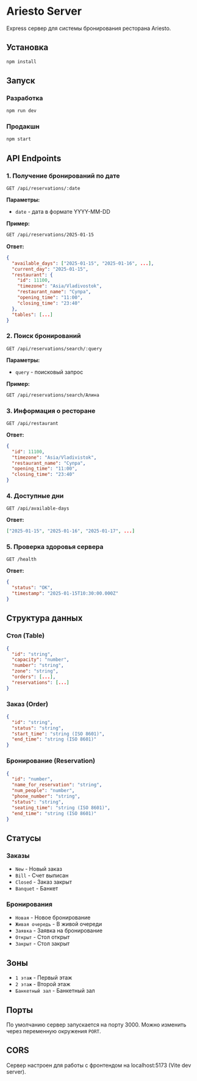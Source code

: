 # Ariesto Server

Express сервер для системы бронирования ресторана Ariesto.

## Установка

```bash
npm install
```

## Запуск

### Разработка
```bash
npm run dev
```

### Продакшн
```bash
npm start
```

## API Endpoints

### 1. Получение бронирований по дате
```
GET /api/reservations/:date
```

**Параметры:**
- `date` - дата в формате YYYY-MM-DD

**Пример:**
```bash
GET /api/reservations/2025-01-15
```

**Ответ:**
```json
{
  "available_days": ["2025-01-15", "2025-01-16", ...],
  "current_day": "2025-01-15",
  "restaurant": {
    "id": 11100,
    "timezone": "Asia/Vladivostok",
    "restaurant_name": "Супра",
    "opening_time": "11:00",
    "closing_time": "23:40"
  },
  "tables": [...]
}
```

### 2. Поиск бронирований
```
GET /api/reservations/search/:query
```

**Параметры:**
- `query` - поисковый запрос

**Пример:**
```bash
GET /api/reservations/search/Алина
```

### 3. Информация о ресторане
```
GET /api/restaurant
```

**Ответ:**
```json
{
  "id": 11100,
  "timezone": "Asia/Vladivistok",
  "restaurant_name": "Супра",
  "opening_time": "11:00",
  "closing_time": "23:40"
}
```

### 4. Доступные дни
```
GET /api/available-days
```

**Ответ:**
```json
["2025-01-15", "2025-01-16", "2025-01-17", ...]
```

### 5. Проверка здоровья сервера
```
GET /health
```

**Ответ:**
```json
{
  "status": "OK",
  "timestamp": "2025-01-15T10:30:00.000Z"
}
```

## Структура данных

### Стол (Table)
```json
{
  "id": "string",
  "capacity": "number",
  "number": "string",
  "zone": "string",
  "orders": [...],
  "reservations": [...]
}
```

### Заказ (Order)
```json
{
  "id": "string",
  "status": "string",
  "start_time": "string (ISO 8601)",
  "end_time": "string (ISO 8601)"
}
```

### Бронирование (Reservation)
```json
{
  "id": "number",
  "name_for_reservation": "string",
  "num_people": "number",
  "phone_number": "string",
  "status": "string",
  "seating_time": "string (ISO 8601)",
  "end_time": "string (ISO 8601)"
}
```

## Статусы

### Заказы
- `New` - Новый заказ
- `Bill` - Счет выписан
- `Closed` - Заказ закрыт
- `Banquet` - Банкет

### Бронирования
- `Новая` - Новое бронирование
- `Живая очередь` - В живой очереди
- `Заявка` - Заявка на бронирование
- `Открыт` - Стол открыт
- `Закрыт` - Стол закрыт

## Зоны

- `1 этаж` - Первый этаж
- `2 этаж` - Второй этаж
- `Банкетный зал` - Банкетный зал

## Порты

По умолчанию сервер запускается на порту 3000. Можно изменить через переменную окружения `PORT`.

## CORS

Сервер настроен для работы с фронтендом на localhost:5173 (Vite dev server).

